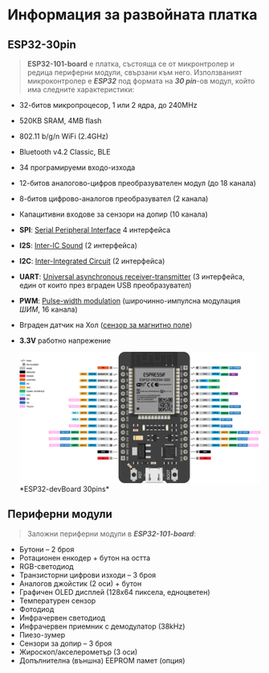 # Информация за развойната платка

## ESP32-30pin

> **ESP32-101-board** е платка, състояща се от микронтролер и редица периферни модули, свързани към него. Използваният микроконтролер е ***ESP32*** под формата на ***30 pin***-ов модул, който има следните характеристики:

- 32-битов микропроцесор, 1 или 2 ядра, до 240MHz

- 520КB SRAM, 4MB flash

- 802.11 b/g/n WiFi (2.4GHz)

- Bluetooth v4.2 Classic, BLE

- 34 програмируеми входо-изхода

- 12-битов аналогово-цифров преобразувателен модул (до 18 канала)

- 8-битов цифрово-аналогов преобразувател (2 канала)

- Капацитивни входове за сензори на допир (10 канала)

- **SPI**: [Serial Peripheral Interface](<https://en.wikipedia.org/wiki/Serial_Peripheral_Interface>) 4 интерфейса

- **I2S**: [Inter-IC Sound](https://en.wikipedia.org/wiki/I%C2%B2S) (2 интерфейса)

- **I2C**: [Inter-Integrated Circuit](https://en.wikipedia.org/wiki/I%C2%B2C) (2 интерфейса)

- **UART**: [Universal asynchronous receiver-transmitter](https://en.wikipedia.org/wiki/Universal_asynchronous_receiver-transmitter) (3 интерфейса, един от които през вграден USB преобразувател)

- **PWM**: [Pulse-width modulation](https://en.wikipedia.org/wiki/Pulse-width_modulation) (широчинно-импулсна модулация *ШИМ*, 16 канала)

- Вграден датчик на Хол ([сензор за магнитно поле](https://en.wikipedia.org/wiki/Hall_effect_sensor))

- **3.3V** работно напрежение
  
  <img src="img/ESP32-30PIN-DEVBOARD.png" alt="Screenshot" style="zoom:100%;" />
  *ESP32-devBoard 30pins*
## Периферни модули

> Заложни периферни модули в ***ESP32-101-board***:

- Бутони – 2 броя
- Ротационен енкодер + бутон на остта
- RGB-светодиод
- Транзисторни цифрови изходи – 3 броя
- Аналогов джойстик (2 оси) + бутон
- Графичен OLED дисплей (128x64 пиксела, едноцветен)
- Температурен сензор
- Фотодиод
- Инфрачервен светодиод
- Инфрачервен приемник с демодулатор (38kHz)
- Пиезо-зумер
- Сензори за допир – 3 броя
- Жироскоп/акселерометър (3 оси)
- Допълнителна (външна) EEPROM памет (опция)


